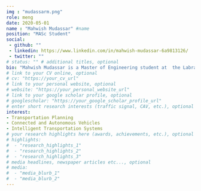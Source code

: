 ```yaml
---
img : "mudassarm.png"
role: meng
date: 2020-05-01
name : "Mahwish Mudassar" #name
position: "MASc Student" 
social: 
 - github: ""
 - linkedin: https://www.linkedin.com/in/mahwish-mudassar-6a9813126/
 - twitter: ""
# status: "" # additional titles, optional
bio: "Mahwish Mudassar is a Master of Engineering student at  the Labratory of Innovations in Transportation at Ryerson University supervised by Dr.Bilal Farooq. Mahwish research focused on autonomous vehicles and human behavioural patterns. In particular determining the reaction time. Mahwish has one year of consulting experience working on projects such as Scarborough Light Rail Transit Project, Finch West Light Rail Transit, and other large diameters watermain projects in the Greater Toronto Area during her undergraduate degree. She was also working as research assistant in the final year of undergraduate and received valuable knowledge while working and studying at Ryerson University. Mahwish graduated with a Bachelor of Civil Engineering Degree from Ryerson Universiry in 2020 and began her M.Eng at Ryerson University."
# link to your CV online, optional
# cv: "https://your_cv_url" 
# link to your personal website, optional
# website: "https://your_personal_website_url" 
# link to your google scholar profile, optional
# googlescholar: "https://your_google_scholar_profile_url"
# enter short research interests (traffic signal, CAV, etc.), optional
interest: 
- Transportation Planning
- Connected and Autonomous Vehicles
- Intelligent Transportation Systems
# your research highlights here (awards, achievements, etc.), optional
# highlights: 
#  - "research_highlights_1"
#  - "research_highlights_2"
#  - "research_highlights_3" 
# media headlines, newspaper articles etc..., optional
# media: 
#  - "media_blurb_1"
#  - "media_blurb_2" 
---
```

